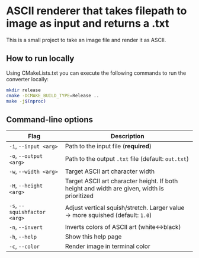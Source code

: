 
# ASCII renderer that takes filepath to image as input and returns a .txt

This is a small project to take an image file and render it as ASCII.

## How to run locally

Using CMakeLists.txt you can execute the following commands to run the converter locally:

```bash
mkdir release
cmake -DCMAKE_BUILD_TYPE=Release ..
make -j$(nproc)
```

## Command-line options

| Flag | Description |
|------|--------------|
| `-i`, `--input <arg>` | Path to the input file (**required**) |
| `-o`, `--output <arg>` | Path to the output `.txt` file (default: `out.txt`) |
| `-w`, `--width <arg>` | Target ASCII art character width |
| `-H`, `--height <arg>` | Target ASCII art character height. If both height and width are given, width is prioritized |
| `-s`, `--squishfactor <arg>` | Adjust vertical squish/stretch. Larger value → more squished (default: `1.0`) |
| `-n`, `--invert` | Inverts colors of ASCII art (white↔black) |
| `-h`, `--help` | Show this help page |
| `-c`, `--color` | Render image in terminal color |
